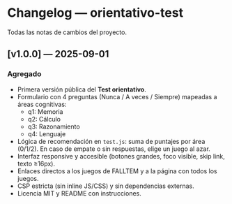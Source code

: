 # Changelog — orientativo-test

Todas las notas de cambios del proyecto.

## [v1.0.0] — 2025-09-01
### Agregado
- Primera versión pública del **Test orientativo**.
- Formulario con 4 preguntas (Nunca / A veces / Siempre) mapeadas a áreas cognitivas:
  - q1: Memoria
  - q2: Cálculo
  - q3: Razonamiento
  - q4: Lenguaje
- Lógica de recomendación en `test.js`: suma de puntajes por área (0/1/2). En caso de empate o sin respuestas, elige un juego al azar.
- Interfaz responsive y accesible (botones grandes, foco visible, skip link, texto ≥16px).
- Enlaces directos a los juegos de FALLTEM y a la página con todos los juegos.
- CSP estricta (sin inline JS/CSS) y sin dependencias externas.
- Licencia MIT y README con instrucciones.

